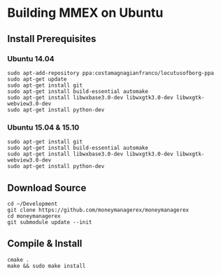 # Building MMEX on Ubuntu

## Install Prerequisites

### Ubuntu 14.04
	sudo apt-add-repository ppa:costamagnagianfranco/locutusofborg-ppa
	sudo apt-get update
	sudo apt-get install git
	sudo apt-get install build-essential automake
	sudo apt-get install libwxbase3.0-dev libwxgtk3.0-dev libwxgtk-webview3.0-dev
	sudo apt-get install python-dev

### Ubuntu 15.04 & 15.10
	sudo apt-get install git
	sudo apt-get install build-essential automake
	sudo apt-get install libwxbase3.0-dev libwxgtk3.0-dev libwxgtk-webview3.0-dev
	sudo apt-get install python-dev
		
## Download Source

	cd ~/Development
	git clone https://github.com/moneymanagerex/moneymanagerex
	cd moneymanagerex
	git submodule update --init
	
## Compile & Install
	cmake .
	make && sudo make install
